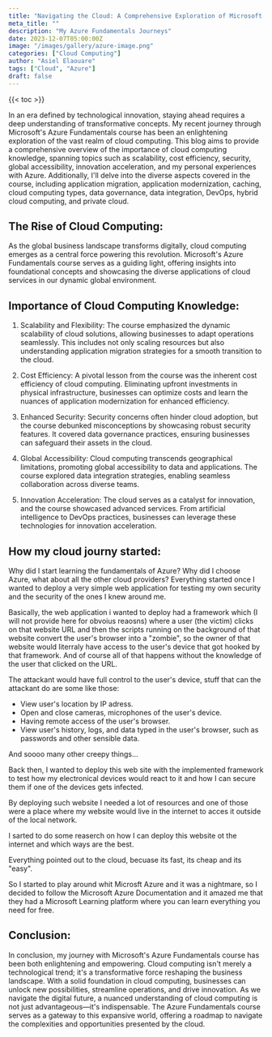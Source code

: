 ```yaml
---
title: "Navigating the Cloud: A Comprehensive Exploration of Microsoft's Azure Fundamentals Course"
meta_title: ""
description: "My Azure Fundamentals Journeys"
date: 2023-12-07T05:00:00Z
image: "/images/gallery/azure-image.png"
categories: ["Cloud Computing"]
author: "Asiel Elaouare"
tags: ["Cloud", "Azure"]
draft: false
---
```



{{< toc >}}

In an era defined by technological innovation, staying ahead requires a deep understanding of transformative concepts. My recent journey through Microsoft's Azure Fundamentals course has been an enlightening exploration of the vast realm of cloud computing. This blog aims to provide a comprehensive overview of the importance of cloud computing knowledge, spanning topics such as scalability, cost efficiency, security, global accessibility, innovation acceleration, and my personal experiences with Azure. Additionally, I'll delve into the diverse aspects covered in the course, including application migration, application modernization, caching, cloud computing types, data governance, data integration, DevOps, hybrid cloud computing, and private cloud.


## The Rise of Cloud Computing:
As the global business landscape transforms digitally, cloud computing emerges as a central force powering this revolution. Microsoft's Azure Fundamentals course serves as a guiding light, offering insights into foundational concepts and showcasing the diverse applications of cloud services in our dynamic global environment.

## Importance of Cloud Computing Knowledge:

1. Scalability and Flexibility:
The course emphasized the dynamic scalability of cloud solutions, allowing businesses to adapt operations seamlessly. This includes not only scaling resources but also understanding application migration strategies for a smooth transition to the cloud.

2. Cost Efficiency:
A pivotal lesson from the course was the inherent cost efficiency of cloud computing. Eliminating upfront investments in physical infrastructure, businesses can optimize costs and learn the nuances of application modernization for enhanced efficiency.

3. Enhanced Security:
Security concerns often hinder cloud adoption, but the course debunked misconceptions by showcasing robust security features. It covered data governance practices, ensuring businesses can safeguard their assets in the cloud.

4. Global Accessibility:
Cloud computing transcends geographical limitations, promoting global accessibility to data and applications. The course explored data integration strategies, enabling seamless collaboration across diverse teams.

5. Innovation Acceleration:
The cloud serves as a catalyst for innovation, and the course showcased advanced services. From artificial intelligence to DevOps practices, businesses can leverage these technologies for innovation acceleration.

## How my cloud journy started:

Why did I start learning the fundamentals of Azure? Why did I choose Azure, what about all the other cloud providers?
Everything started once I wanted to deploy a very simple web application for testing my own security and the security of the ones I knew around me. 

Basically, the web application i wanted to deploy had a framework which (I will not provide here for obvoius reaosns) where a user (the victim) clicks on that website URL and then the scripts running on the background of that website convert the user's browser into a "zombie", so the owner of that website would literraly have access to the user's device that got hooked by that framework. And of course all of that happens without the knowledge of the user that clicked on the URL. 

The attackant would have full control to the user's device, stuff that can the attackant do are some like those:
- View user's location by IP adress.
- Open and close cameras, microphones of the user's device.
- Having remote access of the user's browser.
- View user's history, logs, and data typed in the user's browser, such as passwords and other sensible data.

And soooo many other creepy things...

Back then, I wanted to deploy this web site with the implemented framework to test how my electronical devices would react to it and how I can secure them if one of the devices gets infected.

By deploying such website I needed a lot of resources and one of those were a place where my website would live in the internet to acces it outside of the local network.

I sarted to do some reaserch on how I can deploy this website ot the internet and which ways are the best.

Everything pointed out to the cloud, becuase its fast, its cheap and its "easy".

So I started to play around whit Microsft Azure and it was a nightmare, so I decided to follow the Microsoft Azure Documentation and it amazed me that they had a Microsoft Learning platform where you can learn everything you need for free.


## Conclusion:
In conclusion, my journey with Microsoft's Azure Fundamentals course has been both enlightening and empowering. Cloud computing isn't merely a technological trend; it's a transformative force reshaping the business landscape. With a solid foundation in cloud computing, businesses can unlock new possibilities, streamline operations, and drive innovation. As we navigate the digital future, a nuanced understanding of cloud computing is not just advantageous—it's indispensable. The Azure Fundamentals course serves as a gateway to this expansive world, offering a roadmap to navigate the complexities and opportunities presented by the cloud.
